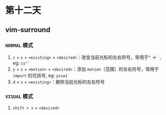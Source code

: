 # 第十二天

## vim-surround

### `NORMAL` 模式

1. `c` + `s` + `<existing>` + `<desired>`：改变当前光标的左右符号，常用于`“` → `` ` ``, eg: `` cs"` ``
2. `y` + `s` + `<motion>` + `<desired>`：添加 `motion`（范围）的左右符号，常用于 `import` 的花括号, eg: `ysiw{`
3. `d` + `s` + `<existing>`：删除当前光标的左右符号

### `VISUAL` 模式

1. `shift + s` + `<desired>`
